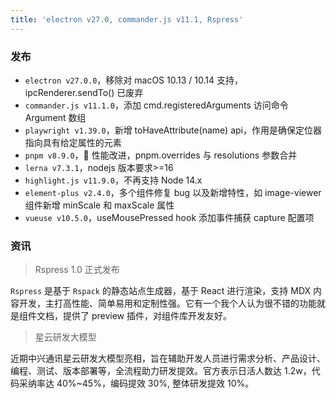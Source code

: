 ```yaml
---
title: 'electron v27.0, commander.js v11.1, Rspress'
---
```


### 发布

- `electron v27.0.0`，移除对 macOS 10.13 / 10.14 支持，ipcRenderer.sendTo() 已废弃
- `commander.js v11.1.0`，添加 cmd.registeredArguments 访问命令 Argument 数组
- `playwright v1.39.0`，新增 toHaveAttribute(name) api，作用是确保定位器指向具有给定属性的元素
- `pnpm v8.9.0`，🚀 性能改进，pnpm.overrides 与 resolutions 参数合并
- `lerna v7.3.1`，nodejs 版本要求>=16
- `highlight.js v11.9.0`，不再支持 Node 14.x
- `element-plus v2.4.0`，多个组件修复 bug 以及新增特性，如 image-viewer 组件新增 minScale 和 maxScale 属性
- `vueuse v10.5.0`，useMousePressed hook 添加事件捕获 capture 配置项

### 资讯

> Rspress 1.0 正式发布

`Rspress` 是基于 `Rspack` 的静态站点生成器，基于 React 进行渲染，支持 MDX 内容开发，主打高性能、简单易用和定制性强。它有一个我个人认为很不错的功能就是组件文档，提供了 preview 插件，对组件库开发友好。

> 星云研发大模型

近期中兴通讯星云研发大模型亮相，旨在辅助开发人员进行需求分析、产品设计、编程、测试、版本部署等，全流程助力研发提效。官方表示日活人数达 1.2w，代码采纳率达 40%~45%，编码提效 30%, 整体研发提效 10%。
